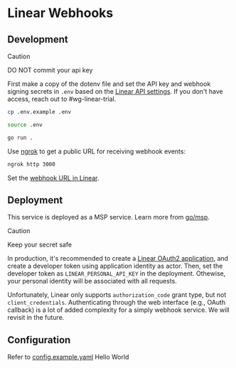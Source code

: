 # Linear Webhooks

## Development

> [!CAUTION]
> DO NOT commit your api key

First make a copy of the dotenv file and set the API key and webhook signing secrets in `.env` based on the [Linear API settings](https://linear.app/sourcegraph/settings/api). If you don't have access, reach out to #wg-linear-trial.

```sh
cp .env.example .env
```

```sh
source .env
```

```sh
go run .
```

Use [ngrok](https://ngrok.com/docs/getting-started/) to get a public URL for receiving webhook events:

```sh
ngrok http 3000
```

Set the [webhook URL in Linear](https://linear.app/sourcegraph/settings/api).

## Deployment

This service is deployed as a MSP service. Learn more from [go/msp](http://go/msp).

> [!CAUTION]
> Keep your secret safe

In production, it's recommended to create a [Linear OAuth2 application](https://developers.linear.app/docs/oauth/authentication), and create a developer token using application identity as actor. Then, set the developer token as `LINEAR_PERSONAL_API_KEY` in the deployment. Othewise, your personal identity will be associated with all requests.

Unfortunately, Linear only supports `authorization_code` grant type, but not `client_credentials`. Authenticating through the web interface (e.g., OAuth callback) is a lot of added complexity for a simply webhook service. We will revisit in the future.

## Configuration

Refer to [config.example.yaml](./config.example.yaml)
Hello World
